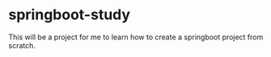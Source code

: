 # springboot-study
This will be a project for me to learn how to create a springboot project from scratch.
